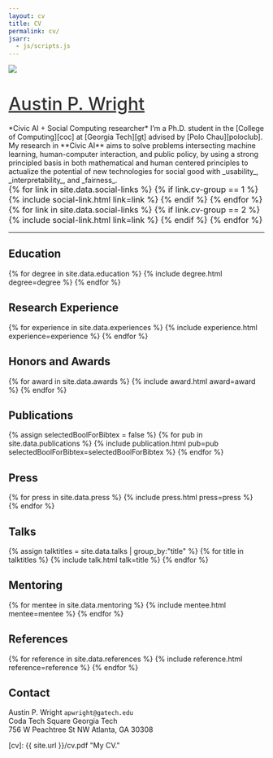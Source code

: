 ```yaml
---
layout: cv
title: CV
permalink: cv/
jsarr:
  - js/scripts.js
---
```


<div>
<a href="https://austinpwright.com">
<img class="title-logo" src="/images/apw_logo.svg">
</a>
</div>

<h1><a style="color: #313131; font-weight: 500; font-size: 1.25em" href="https://austinpwright.com">Austin P. Wright</a></h1>

<span class="cv-subtitle">
*<span class="cv-ai">Civic AI</span> + <span class="cv-soc">Social Computing</span> researcher*
</span>

<span class="cv-max-width">
I’m a Ph.D. student in the [College of Computing][coc] at [Georgia Tech][gt] advised by [Polo Chau][poloclub]. 
</span>

<span class="cv-max-width">
My research in **<span class="cv-ai">Civic AI</span>** aims to solve problems intersecting machine learning, human-computer interaction, and public policy, by using a strong principled basis in both mathematical and human centered principles to actualize the potential of new technologies for <span class="cv-soc"> social good </span> with _usability_, _interpretability_, and _fairness_.
</span>

<div class="cv-image-links-wrapper" style="font-size: 16px; padding-bottom: 0;">
	<div class="cv-image-links">
		{% for link in site.data.social-links %}
			{% if link.cv-group == 1 %}
				{% include social-link.html link=link %}
			{% endif %}
		{% endfor %}
	</div>
	<div class="cv-image-links">
		{% for link in site.data.social-links %}
			{% if link.cv-group == 2 %}
				{% include social-link.html link=link %}
			{% endif %}
		{% endfor %}
	</div>
</div>

---

## Education

{% for degree in site.data.education %}
{% include degree.html degree=degree %}
{% endfor %}

## Research Experience

{% for experience in site.data.experiences %}
{% include experience.html experience=experience %}
{% endfor %}

## Honors and Awards

{% for award in site.data.awards %}
{% include award.html award=award %}
{% endfor %}

## Publications

<!-- ### Selected: Latest & Greatest

{% assign selectedBoolForBibtex = true %}
{% for pub in site.data.publications %}
{% if pub.selected %}
{% include publication.html pub=pub selectedBoolForBibtex=selectedBoolForBibtex %}
{% endif %}
{% endfor %} -->

<!-- ### All Publications -->

{% assign selectedBoolForBibtex = false %}
{% for pub in site.data.publications %}
{% include publication.html pub=pub selectedBoolForBibtex=selectedBoolForBibtex %}
{% endfor %}

## Press

{% for press in site.data.press %}
{% include press.html press=press %}
{% endfor %}

## Talks

{% assign talktitles = site.data.talks | group_by:"title" %}
{% for title in talktitles %}
{% include talk.html talk=title %}
{% endfor %}

<!--

## Teaching

{% for teach in site.data.teaching %}
{% include teaching.html teach=teach %}
{% endfor %} -->

## Mentoring

{% for mentee in site.data.mentoring %}
{% include mentee.html mentee=mentee %}
{% endfor %}

<!--
## Grants and Funding

{% for fund in site.data.funding %}
{% include fund.html fund=fund %}
{% endfor %} -->
<!--
## Technology Skills

{% for skill in site.data.skills %}
{% include skill.html skill=skill %}
{% endfor %} -->

<!--
## Service

<p style="margin-bottom: 0rem"><strong>Organizer</strong></p>
{% for venue in site.data.organizer %}
{% include venue.html venue=venue %}
{% endfor %}

<p style="margin-top: 0.7rem; margin-bottom: 0rem"><strong>Program Commitee</strong></p>
{% for venue in site.data.pc %}
{% include venue.html venue=venue %}
{% endfor %}

<p style="margin-top: 0.7rem; margin-bottom: 0rem"><strong>Reviewer</strong></p>
{% for venue in site.data.reviewer %}
{% include venue.html venue=venue %}
{% endfor %}

<p style="margin-top: 0.7rem; margin-bottom: 0rem"><strong>Member</strong></p>
{% for member in site.data.memberships %}
{% include member.html member=member %}
{% endfor %} -->

## References

{% for reference in site.data.references %}
{% include reference.html reference=reference %}
{% endfor %}

## Contact

Austin P. Wright
`apwright@gatech.edu`  
Coda Tech Square
Georgia Tech  
756 W Peachtree St NW
Atlanta, GA 30308

[cv]: {{ site.url }}/cv.pdf "My CV."

[poloclub]: http://poloclub.gatech.edu "Polo Club of Data Science"
[gt]: http://gatech.edu "Georgia Tech"
[cse]: http://cse.gatech.edu "GT Computational Science and Engineering"
[coc]: http://www.cc.gatech.edu "GT College of Computing"
[polo]: http://www.cc.gatech.edu/~dchau/ "Polo Chau"
[twitter]: https:/www.twitter.com/austin_p_wright "@austin_p_wright"
[github]: https:/www.github.com/APWright "github.com/APWright"
